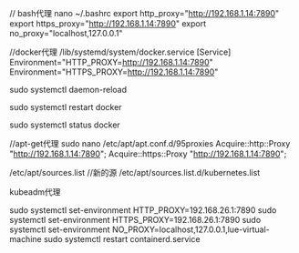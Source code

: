 // bash代理
nano ~/.bashrc
export http_proxy="http://192.168.1.14:7890"
export https_proxy="http://192.168.1.14:7890"
export no_proxy="localhost,127.0.0.1"

//docker代理
/lib/systemd/system/docker.service
[Service]
Environment="HTTP_PROXY=http://192.168.1.14:7890"
Environment="HTTPS_PROXY=http://192.168.1.14:7890"

sudo systemctl daemon-reload

sudo systemctl restart docker

sudo systemctl status docker



//apt-get代理
sudo nano /etc/apt/apt.conf.d/95proxies
Acquire::http::Proxy "http://192.168.1.14:7890";
Acquire::https::Proxy "http://192.168.1.14:7890";

/etc/apt/sources.list
//新的源
/etc/apt/sources.list.d/kubernetes.list 



kubeadm代理

sudo systemctl set-environment HTTP_PROXY=192.168.26.1:7890
sudo systemctl set-environment HTTPS_PROXY=192.168.26.1:7890
sudo systemctl set-environment NO_PROXY=localhost,127.0.0.1,lue-virtual-machine
sudo systemctl restart containerd.service